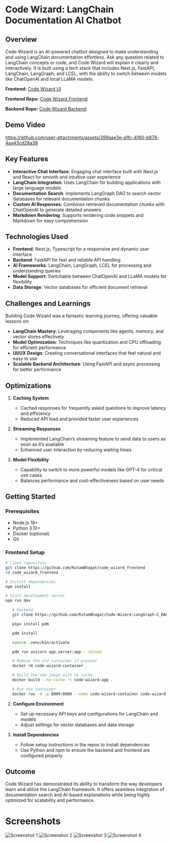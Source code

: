 # Code Wizard: LangChain Documentation AI Chatbot

## Overview

Code Wizard is an AI-powered chatbot designed to make understanding and using LangChain documentation effortless. Ask any question related to LangChain concepts or code, and Code Wizard will explain it clearly and interactively. It is built using a tech stack that includes Next.js, FastAPI, LangChain, LangGraph, and LCEL, with the ability to switch between models like ChatOpenAI and local LLaMA models.

**Frontend:** [Code Wizard UI](https://code-wizard-frontend.vercel.app/)

**Frontend Repo:** [Code Wizard Frontend](https://github.com/RutamBhagat/code_wizard_frontend)

**Backend Repo:** [Code Wizard Backend](https://github.com/RutamBhagat/Code-Wizard-LangGraph-C_RAG)

## Demo Video

https://github.com/user-attachments/assets/399aae3e-a1fc-4160-b878-4aa43cd28a38

## Key Features

- **Interactive Chat Interface**: Engaging chat interface built with Next.js and React for smooth and intuitive user experience
- **LangChain Integration**: Uses LangChain for building applications with large language models
- **Documentation Search**: Implements LangGraph DAG to search vector databases for relevant documentation chunks
- **Custom AI Responses**: Combines retrieved documentation chunks with ChatOpenAI to generate detailed answers
- **Markdown Rendering**: Supports rendering code snippets and Markdown for easy comprehension

## Technologies Used

- **Frontend**: Next.js, Typescript for a responsive and dynamic user interface
- **Backend**: FastAPI for fast and reliable API handling
- **AI Frameworks**: LangChain, LangGraph, LCEL for processing and understanding queries
- **Model Support**: Switchable between ChatOpenAI and LLaMA models for flexibility
- **Data Storage**: Vector databases for efficient document retrieval

## Challenges and Learnings

Building Code Wizard was a fantastic learning journey, offering valuable lessons on:

- **LangChain Mastery**: Leveraging components like agents, memory, and vector stores effectively
- **Model Optimization**: Techniques like quantization and CPU offloading for efficient performance
- **UI/UX Design**: Creating conversational interfaces that feel natural and easy to use
- **Scalable Backend Architecture**: Using FastAPI and async processing for better performance

## Optimizations

1. **Caching System**

   - Cached responses for frequently asked questions to improve latency and efficiency
   - Reduced API load and provided faster user experiences

2. **Streaming Responses**

   - Implemented LangChain’s streaming feature to send data to users as soon as it’s available
   - Enhanced user interaction by reducing waiting times

3. **Model Flexibility**
   - Capability to switch to more powerful models like GPT-4 for critical use cases
   - Balances performance and cost-effectiveness based on user needs

## Getting Started

### Prerequisites

- Node.js 18+
- Python 3.10+
- Docker (optional)
- Git

### Frontend Setup

```bash
# Clone repository
git clone https://github.com/RutamBhagat/code_wizard_frontend
cd code_wizard_frontend

# Install dependencies
npm install

# Start development server
npm run dev
```

```bash
   # Backend
   git clone https://github.com/RutamBhagat/Code-Wizard-LangGraph-C_RAG

   pipx install pdm

   pdm install

   source .venv/bin/activate

   pdm run uvicorn app.server:app --reload
```

```bash
   # Remove the old container if present
   docker rm code-wizard-container

   # Build the new image with no cache
   docker build --no-cache -t code-wizard-app .

   # Run the container
   docker run -d -p 8000:8000 --name code-wizard-container code-wizard-app
```

2. **Configure Environment**

   - Set up necessary API keys and configurations for LangChain and models
   - Adjust settings for vector databases and data storage

3. **Install Dependencies**
   - Follow setup instructions in the repos to install dependencies
   - Use Python and npm to ensure the backend and frontend are configured properly

## Outcome

Code Wizard has demonstrated its ability to transform the way developers learn and utilize the LangChain framework. It offers seamless integration of documentation search and AI-based explanations while being highly optimized for scalability and performance.

# Screenshots

![Screenshot 1](https://github.com/user-attachments/assets/85720540-b534-4907-bfe3-da125306e684)
![Screenshot 2](https://github.com/user-attachments/assets/f798dff9-eae2-4818-b0f9-620ea596e034)
![Screenshot 3](https://github.com/user-attachments/assets/288af3ed-bc70-4191-9bf6-b00c8f44fdd2)
![Screenshot 4](https://github.com/user-attachments/assets/e31b8075-d5ef-4a28-a113-37fc9f8c2842)
